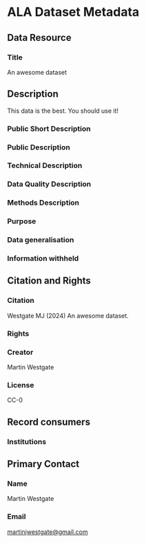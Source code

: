 # ALA Dataset Metadata

## Data Resource

### Title
An awesome dataset

## Description
This data is the best. You should use it!

### Public Short Description

### Public Description 

### Technical Description

### Data Quality Description

### Methods Description

### Purpose

### Data generalisation

### Information withheld

## Citation and Rights

### Citation
Westgate MJ (2024) An awesome dataset.

### Rights

### Creator
Martin Westgate

### License
CC-0

## Record consumers 

### Institutions

## Primary Contact

### Name
Martin Westgate

### Email
martinjwestgate@gmail.com
